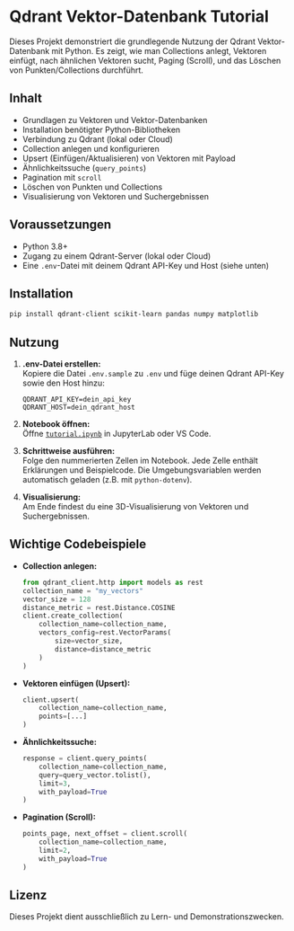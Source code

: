 # Qdrant Vektor-Datenbank Tutorial

Dieses Projekt demonstriert die grundlegende Nutzung der Qdrant Vektor-Datenbank mit Python. Es zeigt, wie man Collections anlegt, Vektoren einfügt, nach ähnlichen Vektoren sucht, Paging (Scroll), und das Löschen von Punkten/Collections durchführt.

## Inhalt

- Grundlagen zu Vektoren und Vektor-Datenbanken
- Installation benötigter Python-Bibliotheken
- Verbindung zu Qdrant (lokal oder Cloud)
- Collection anlegen und konfigurieren
- Upsert (Einfügen/Aktualisieren) von Vektoren mit Payload
- Ähnlichkeitssuche (`query_points`)
- Pagination mit `scroll`
- Löschen von Punkten und Collections
- Visualisierung von Vektoren und Suchergebnissen

## Voraussetzungen

- Python 3.8+
- Zugang zu einem Qdrant-Server (lokal oder Cloud)
- Eine `.env`-Datei mit deinem Qdrant API-Key und Host (siehe unten)

## Installation

```bash
pip install qdrant-client scikit-learn pandas numpy matplotlib
```

## Nutzung

1. **.env-Datei erstellen:**  
   Kopiere die Datei `.env.sample` zu `.env` und füge deinen Qdrant API-Key sowie den Host hinzu:
   ```env
   QDRANT_API_KEY=dein_api_key
   QDRANT_HOST=dein_qdrant_host
   ```

2. **Notebook öffnen:**  
   Öffne [`tutorial.ipynb`](tutorial.ipynb) in JupyterLab oder VS Code.

3. **Schrittweise ausführen:**  
   Folge den nummerierten Zellen im Notebook. Jede Zelle enthält Erklärungen und Beispielcode. Die Umgebungsvariablen werden automatisch geladen (z.B. mit `python-dotenv`).

4. **Visualisierung:**  
   Am Ende findest du eine 3D-Visualisierung von Vektoren und Suchergebnissen.

## Wichtige Codebeispiele

- **Collection anlegen:**
    ```python
    from qdrant_client.http import models as rest
    collection_name = "my_vectors"
    vector_size = 128
    distance_metric = rest.Distance.COSINE
    client.create_collection(
        collection_name=collection_name,
        vectors_config=rest.VectorParams(
            size=vector_size,
            distance=distance_metric
        )
    )
    ```

- **Vektoren einfügen (Upsert):**
    ```python
    client.upsert(
        collection_name=collection_name,
        points=[...]
    )
    ```

- **Ähnlichkeitssuche:**
    ```python
    response = client.query_points(
        collection_name=collection_name,
        query=query_vector.tolist(),
        limit=3,
        with_payload=True
    )
    ```

- **Pagination (Scroll):**
    ```python
    points_page, next_offset = client.scroll(
        collection_name=collection_name,
        limit=2,
        with_payload=True
    )
    ```

## Lizenz

Dieses Projekt dient ausschließlich zu Lern- und Demonstrationszwecken.
